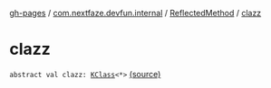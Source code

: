 [gh-pages](../../index.md) / [com.nextfaze.devfun.internal](../index.md) / [ReflectedMethod](index.md) / [clazz](./clazz.md)

# clazz

`abstract val clazz: `[`KClass`](https://kotlinlang.org/api/latest/jvm/stdlib/kotlin.reflect/-k-class/index.html)`<*>` [(source)](https://github.com/NextFaze/dev-fun/tree/master/devfun/src/main/java/com/nextfaze/devfun/internal/Reflected.kt#L52)